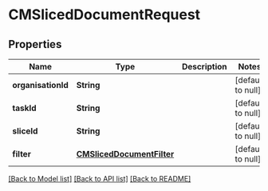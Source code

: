 # CMSlicedDocumentRequest
## Properties

| Name | Type | Description | Notes |
|------------ | ------------- | ------------- | -------------|
| **organisationId** | **String** |  | [default to null] |
| **taskId** | **String** |  | [default to null] |
| **sliceId** | **String** |  | [default to null] |
| **filter** | [**CMSlicedDocumentFilter**](CMSlicedDocumentFilter.md) |  | [default to null] |

[[Back to Model list]](../README.md#documentation-for-models) [[Back to API list]](../README.md#documentation-for-api-endpoints) [[Back to README]](../README.md)

